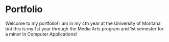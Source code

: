 # Portfolio
Welcome to my portfolio! I am in my 4th year at the University of Montana but this is my 1st year through the Media Arts program and 1st semester for a minor in Computer Applications!
